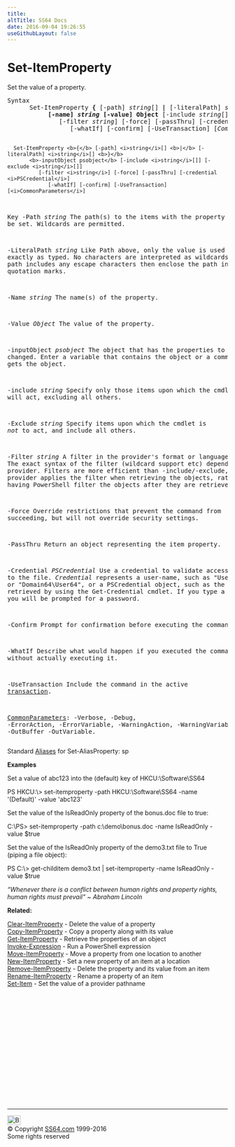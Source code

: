 ```yaml
---
title:
altTitle: SS64 Docs
date: 2016-09-04 19:26:55
useGithubLayout: false
---
```

<!-- #BeginLibraryItem "/Library/head_ps.lbi" --><!-- #EndLibraryItem --><h1>Set-ItemProperty</h1> 
<p>Set the value of a property.</p>
<pre>Syntax
      Set-ItemProperty <b>{</b> [-path] <i>string</i>[] <b>|</b> [-literalPath] <i>string</i>[] <b>}</b>
           <b>[-name] <i>string</i> [-value] Object</b> [-include <i>string</i>[]] [-exclude <i>string</i>[]]
              [-filter <i>string</i>] [-force] [-passThru] [-credential <i>PSCredential</i>]
                 [-whatIf] [-confirm] [-UseTransaction] [<i>CommonParameters</i>]

      Set-ItemProperty <b>{</b> [-path] <i>string</i>[] <b>|</b> [-literalPath] <i>string</i>[] <b>}</b>
           <b>-inputObject psobject</b> [-include <i>string</i>[]] [-exclude <i>string</i>[]]
              [-filter <i>string</i>] [-force] [-passThru] [-credential <i>PSCredential</i>]
                 [-whatIf] [-confirm] [-UseTransaction] [<i>CommonParameters</i>]

Key
   -Path <i>string</i>
       The path(s) to the items with the property to be set.
       Wildcards are permitted.

   -LiteralPath <i>string</i>
       Like Path above, only the value is used exactly as typed.
       No characters are interpreted as wildcards. If the path includes any
       escape characters then enclose the path in single quotation marks.

   -Name <i>string</i>
       The name(s) of the property.

   -Value <i>Object</i>
       The value of the property.

   -inputObject <i>psobject</i>
       The object that has the properties to be changed.
       Enter a variable that contains the object or a command that gets the object.

   -include <i>string</i>
       Specify only those items upon which the cmdlet will act, excluding all others.

   -Exclude <i>string</i>
       Specify items upon which the cmdlet is <i>not</i> to act, and include all others.

   -Filter <i>string</i>
       A filter in the provider's format or language. 
       The exact syntax of the filter (wildcard support etc) depends on the provider.
       Filters are more efficient than -include/-exclude, because the provider
       applies the filter when retrieving the objects, rather than having 
       PowerShell filter the objects after they are retrieved.

   -Force
       Override restrictions that prevent the command from succeeding, but will
       not override security settings.

   -PassThru
       Return an object representing the item property.

   -Credential <i>PSCredential</i>
       Use a credential to validate access to the file. <i>Credential</i> represents
       a user-name, such as "User64" or "Domain64\User64", or a PSCredential
       object, such as the one retrieved by using the Get-Credential cmdlet.
       If you type a user name, you will be prompted for a password.

   -Confirm
       Prompt for confirmation before executing the command.

   -WhatIf
       Describe what would happen if you executed the command without actually executing it.

   -UseTransaction
       Include the command in the active <a href="syntax-transactions.html">transaction</a>.

   <a href="common.html">CommonParameters</a>:
       -Verbose, -Debug, -ErrorAction, -ErrorVariable, -WarningAction, -WarningVariable,
       -OutBuffer -OutVariable.</pre>
<p>
  Standard <a href="get-alias.html">Aliases</a> for Set-AliasProperty:<span class="code"> sp</span></p>
<p><b>Examples</b></p>
<p>Set a value of abc123 into the (default) key of HKCU:\Software\SS64</p>
<p><span class="code">PS HKCU:\&gt; set-itemproperty -path HKCU:\Software\SS64 -name '(Default)' -value 'abc123' </span></p>
<p>Set the value of the IsReadOnly property of the bonus.doc file to true:</p>
<p><span class="code">C:\PS&gt; set-itemproperty -path c:\demo\bonus.doc -name IsReadOnly -value $true</span></p>
<p>Set the value of the IsReadOnly property of the demo3.txt file to True (piping a file object):</p>
<p><span class="code">PS C:\&gt; get-childitem demo3.txt | set-itemproperty -name IsReadOnly -value $true</span></p>
<p class="quote"><i>“Whenever there is a conflict between human rights and property rights, human rights must prevail” ~ Abraham Lincoln</i></p>
<p><b>Related:</b></p>
<p>  <a href="clear-itemproperty.html">Clear-ItemProperty</a> - Delete the value of a property<br>
<a href="copy-itemproperty.html">Copy-ItemProperty</a> - Copy a property along with its value<br>
<a href="get-itemproperty.html">Get-ItemProperty</a> - Retrieve the properties of an object<br>
<a href="invoke-expression.html">Invoke-Expression</a> - Run a PowerShell expression<br>
<a href="move-itemproperty.html">Move-ItemProperty</a> - Move a property from one location to another<br>
<a href="new-itemproperty.html">New-ItemProperty</a> - Set a new property of an item at a location<br>
<a href="remove-itemproperty.html">Remove-ItemProperty</a> - Delete the property and its value from an item<br>
<a href="rename-itemproperty.html">Rename-ItemProperty</a> - Rename a property of an item<br>
<a href="set-item.html">Set-Item</a> - Set the value of a provider pathname</p><!-- #BeginLibraryItem "/Library/foot_ps.lbi" --><p>
<!-- PowerShell300 -->
<ins class="adsbygoogle" style="display:inline-block;width:300px;height:250px" data-ad-client="ca-pub-6140977852749469" data-ad-slot="6253539900"></ins>
<script>
(adsbygoogle = window.adsbygoogle || []).push({});
</script></p>
<hr>
<div id="bl" class="footer"><a href="set-itemproperty.html#"><img src="../images/top.png" width="30" height="22" alt="Back to the Top"></a></div>
<div id="br" class="footer, tagline">© Copyright <a href="http://ss64.com/">SS64.com</a> 1999-2016<br>
Some rights reserved</div><!-- #EndLibraryItem -->

